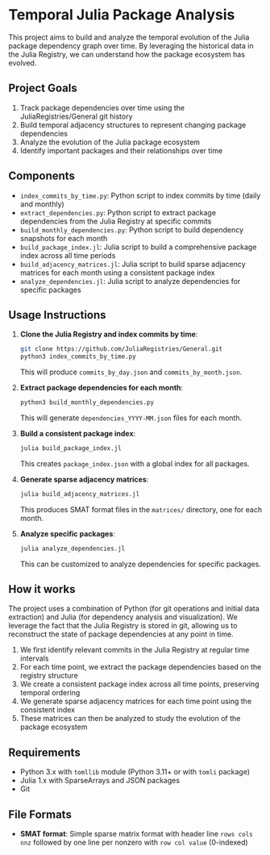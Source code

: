# Temporal Julia Package Analysis

This project aims to build and analyze the temporal evolution of the Julia package dependency graph over time. By leveraging the historical data in the Julia Registry, we can understand how the package ecosystem has evolved.

## Project Goals

1. Track package dependencies over time using the JuliaRegistries/General git history
2. Build temporal adjacency structures to represent changing package dependencies
3. Analyze the evolution of the Julia package ecosystem
4. Identify important packages and their relationships over time

## Components

- `index_commits_by_time.py`: Python script to index commits by time (daily and monthly)
- `extract_dependencies.py`: Python script to extract package dependencies from the Julia Registry at specific commits
- `build_monthly_dependencies.py`: Python script to build dependency snapshots for each month
- `build_package_index.jl`: Julia script to build a comprehensive package index across all time periods
- `build_adjacency_matrices.jl`: Julia script to build sparse adjacency matrices for each month using a consistent package index
- `analyze_dependencies.jl`: Julia script to analyze dependencies for specific packages

## Usage Instructions

1. **Clone the Julia Registry and index commits by time**:
   ```bash
   git clone https://github.com/JuliaRegistries/General.git
   python3 index_commits_by_time.py
   ```
   This will produce `commits_by_day.json` and `commits_by_month.json`.

2. **Extract package dependencies for each month**:
   ```bash
   python3 build_monthly_dependencies.py
   ```
   This will generate `dependencies_YYYY-MM.json` files for each month.

3. **Build a consistent package index**:
   ```bash
   julia build_package_index.jl
   ```
   This creates `package_index.json` with a global index for all packages.

4. **Generate sparse adjacency matrices**:
   ```bash
   julia build_adjacency_matrices.jl
   ```
   This produces SMAT format files in the `matrices/` directory, one for each month.

5. **Analyze specific packages**:
   ```bash
   julia analyze_dependencies.jl
   ```
   This can be customized to analyze dependencies for specific packages.

## How it works

The project uses a combination of Python (for git operations and initial data extraction) and Julia (for dependency analysis and visualization). We leverage the fact that the Julia Registry is stored in git, allowing us to reconstruct the state of package dependencies at any point in time.

1. We first identify relevant commits in the Julia Registry at regular time intervals
2. For each time point, we extract the package dependencies based on the registry structure
3. We create a consistent package index across all time points, preserving temporal ordering
4. We generate sparse adjacency matrices for each time point using the consistent index
5. These matrices can then be analyzed to study the evolution of the package ecosystem

## Requirements

- Python 3.x with `tomllib` module (Python 3.11+ or with `tomli` package)
- Julia 1.x with SparseArrays and JSON packages
- Git

## File Formats

- **SMAT format**: Simple sparse matrix format with header line `rows cols nnz` followed by one line per nonzero with `row col value` (0-indexed)